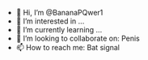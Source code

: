 - 👋 Hi, I’m @BananaPQwer1
- 👀 I’m interested in ...
- 🌱 I’m currently learning ...
- 💞️ I’m looking to collaborate on: Penis
- 📫 How to reach me: Bat signal

<!---
BananaPQwer1/BananaPQwer1 is a ✨ special ✨ repository because its `README.md` (this file) appears on your GitHub profile.
You can click the Preview link to take a look at your changes.
--->
